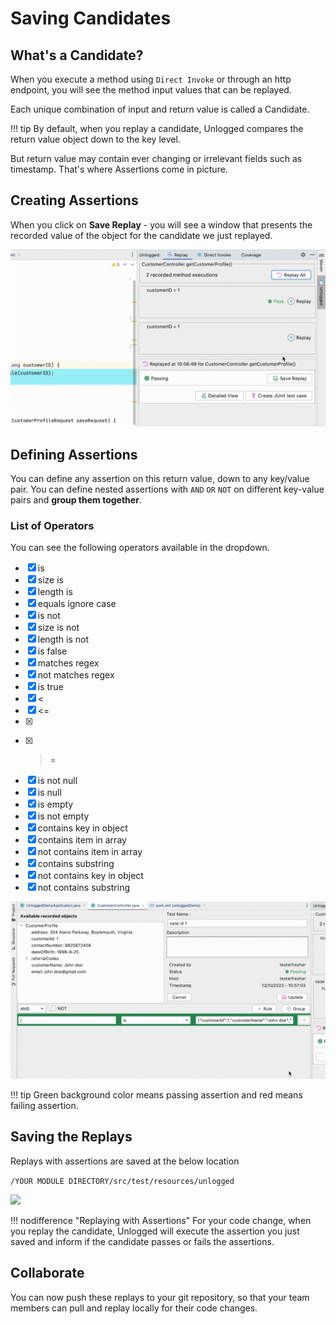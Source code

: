# Saving Candidates

## What's a Candidate? 

When you execute a method using ```Direct Invoke``` or through an http endpoint, you will see the method input values that can be replayed. 

Each unique combination of input and return value is called a Candidate.

!!! tip 
    By default, when you replay a candidate, Unlogged compares the return value object down to the key level. 

But return value may contain ever changing or irrelevant fields such as timestamp. That's where Assertions come in picture.

## Creating Assertions

When you click on **Save Replay** - you will see a window that presents the recorded value of the object for the candidate we just replayed.  

![](assets/images/assertion.gif)

## Defining Assertions

You can define any assertion on this return value, down to any key/value pair. You can define nested assertions with ```AND``` ```OR``` ```NOT``` on different key-value pairs and **group them together**. 

### List of Operators

You can see the following operators available in the dropdown.

- [x] is
- [x] size is
- [x] length is
- [x] equals ignore case
- [x] is not
- [x] size is not
- [x] length is not
- [x] is false
- [x] matches regex
- [x] not matches regex
- [x] is true
- [x] <
- [x] <=
- [x] >
- [x] >=
- [x] is not null
- [x] is null
- [x] is empty
- [x] is not empty
- [x] contains key in object
- [x] contains item in array
- [x] not contains item in array
- [x] contains substring
- [x] not contains key in object
- [x] not contains substring

![](assets/images/defineassertion.gif)

!!! tip
    Green background color means passing assertion and red means failing assertion. 



## Saving the Replays

Replays with assertions are saved at the below location

```/YOUR MODULE DIRECTORY/src/test/resources/unlogged```

![](assets/images/savelocation.png)

!!! nodifference "Replaying with Assertions"
    For your code change, when you replay the candidate, Unlogged will execute the assertion you just saved and inform if the candidate passes or fails the assertions.

## Collaborate

You can now push these replays to your git repository, so that your team members can pull and replay locally for their code changes.